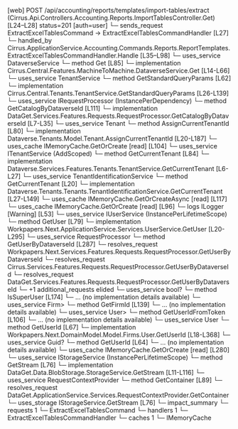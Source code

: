 [web] POST /api/accounting/reports/templates/import-tables/extract  (Cirrus.Api.Controllers.Accounting.Reports.ImportTablesController.Get)  [L24–L28] status=201 [auth=user]
  └─ sends_request ExtractExcelTablesCommand -> ExtractExcelTablesCommandHandler [L27]
    └─ handled_by Cirrus.ApplicationService.Accounting.Commands.Reports.ReportTemplates.ExtractExcelTablesCommandHandler.Handle [L35–L98]
      └─ uses_service DataverseService
        └─ method Get [L85]
          └─ implementation Cirrus.Central.Features.MachineToMachine.DataverseService.Get [L14-L66]
            └─ uses_service TenantService
              └─ method GetStandardQueryParams [L62]
                └─ implementation Cirrus.Central.Tenants.TenantService.GetStandardQueryParams [L26-L139]
                  └─ uses_service IRequestProcessor (InstancePerDependency)
                    └─ method GetCatalogByDataverseId [L111]
                      └─ implementation DataGet.Services.Features.Requests.RequestProcessor.GetCatalogByDataverseId [L7-L35]
                  └─ uses_service Tenant
                    └─ method AssignCurrentTenantId [L80]
                      └─ implementation Dataverse.Tenants.Model.Tenant.AssignCurrentTenantId [L20-L187]
                  └─ uses_cache IMemoryCache.GetOrCreate [read] [L104]
      └─ uses_service ITenantService (AddScoped)
        └─ method GetCurrentTenant [L84]
          └─ implementation Dataverse.Services.Features.Tenants.TenantService.GetCurrentTenant [L6-L27]
            └─ uses_service TenantIdentificationService
              └─ method GetCurrentTenant [L20]
                └─ implementation Dataverse.Tenants.Tenants.TenantIdentificationService.GetCurrentTenant [L27-L149]
                  └─ uses_cache IMemoryCache.GetOrCreateAsync [read] [L117]
                  └─ uses_cache IMemoryCache.GetOrCreate [read] [L96]
                  └─ logs ILogger<ITenantIdentificationService> [Warning] [L53]
      └─ uses_service IUserService (InstancePerLifetimeScope)
        └─ method GetUser [L79]
          └─ implementation Workpapers.Next.ApplicationService.Services.UserService.GetUser [L20-L295]
            └─ uses_service RequestProcessor
              └─ method GetUserByDataverseId [L287]
                └─ resolves_request Workpapers.Next.Services.Features.Requests.RequestProcessor.GetUserByDataverseId
                └─ resolves_request Cirrus.Services.Features.Requests.RequestProcessor.GetUserByDataverseId
                └─ resolves_request DataGet.Services.Features.Requests.RequestProcessor.GetUserByDataverseId
                └─ +1 additional_requests elided
            └─ uses_service bool?
              └─ method IsSuperUser [L174]
                └─ ... (no implementation details available)
            └─ uses_service Firm>
              └─ method GetFirmId [L139]
                └─ ... (no implementation details available)
            └─ uses_service User>
              └─ method GetUserIdFromToken [L106]
                └─ ... (no implementation details available)
            └─ uses_service User
              └─ method GetUserId [L67]
                └─ implementation Workpapers.Next.DomainModel.Model.Firms.User.GetUserId [L18-L368]
            └─ uses_service Guid?
              └─ method GetUserId [L64]
                └─ ... (no implementation details available)
            └─ uses_cache IMemoryCache.GetOrCreate [read] [L280]
      └─ uses_service IStorageService (InstancePerLifetimeScope)
        └─ method GetStream [L76]
          └─ implementation DataGet.Data.BlobStorage.StorageService.GetStream [L11-L116]
            └─ uses_service RequestContextProvider
              └─ method GetContainer [L89]
                └─ resolves_request DataGet.ApplicationService.Services.RequestContextProvider.GetContainer
      └─ uses_storage IStorageService.GetStream [L76]
  └─ impact_summary
    └─ requests 1
      └─ ExtractExcelTablesCommand
    └─ handlers 1
      └─ ExtractExcelTablesCommandHandler
    └─ caches 1
      └─ IMemoryCache

